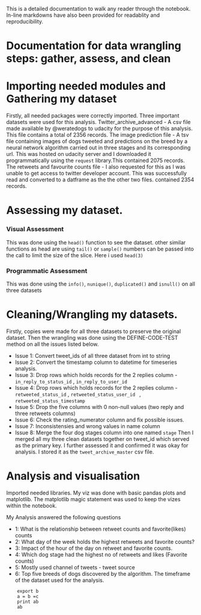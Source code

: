 This is a detailed documentation to walk any reader through the notebook.
In-line markdowns have also been provided for readablity and reproducibility.
# Documentation for data wrangling steps: gather, assess, and clean

# Importing needed modules and Gathering my dataset
Firstly, all needed packages were correctly imported.
Three important datasets were used for this analysis.
Twitter_archive_advanced -  A csv file made available by @weratedogs to udacity for the purpose of this analysis.   This file contains a total of 2356 records.
The image prediction file - A tsv file containing images of dogs tweeted and predictions on the breed by a neural network algorithm carried out in three stages and its corresponding url. This was hosted on udacity server and I downloaded it programmatically using the `request` library.This contained 2075 records.
The retweets and favourite counts file - I also requested for this as I was unable to get access to twitter developer account. This was successfully read and converted to a datframe as the the other two files. contained  2354 records.

# Assessing my dataset.

### Visual Assessment
 This was done using the `head()` function to see the dataset. other similar functions as head are using `tail()` or `sample()` numbers can be passed into the call to limit the size of the slice. Here i used `head(3)`

### Programmatic Assessment
This was done using the `info()`, `nunique()`, `duplicated()` and `isnull()` on all three datasets

# Cleaning/Wrangling my datasets.

Firstly, copies were made for all three datasets to preserve the original dataset.
Then the wrangling was done using the DEFINE-CODE-TEST method on all the issues listed below.
- Issue 1: Convert tweet_ids of all three dataset from int to string
- Issue 2: Convert the timestamp column to datetime for timeseries analysis.
- Issue 3: Drop rows which holds records for the 2 replies column - `in_reply_to_status_id` , `in_reply_to_user_id`
- Issue 4: Drop rows which holds records for the 2 replies column - `retweeted_status_id` , `retweeted_status_user_id ` , `retweeted_status_timestamp`
- Issue 5: Drop the five columns with 0 non-null values (two reply and three retweets columns)
- Issue 6: Check the rating_numerator column and fix possible issues.
- Issue 7: Inconsistensies and wrong values in name column
- Issue 8: Merge the four dog stages column into one named `stage`
Then I merged all my three clean datasets together on tweet_id which served as the primary key. I further assessed it and confirmed it was okay for analysis.
I stored it as the `tweet_archive_master` csv  file.

# Analysis and visualisation

Imported needed libraries. My viz was done with basic pandas plots and matplotlib.
The matplotlib magic statement was used to keep the vizes within the notebook.

My Analysis answered the following questions
- 1: What is the relationship between retweet counts and favorite(likes) counts
- 2: What day of the week holds the highest retweets and favorite counts?
- 3: Impact of the hour of the day on retweet and favorite counts.
- 4: Which dog stage had the highest no of retweets and likes (Favorite counts)
- 5: Mostly used channel of tweets - tweet source
- 6: Top five breeds of dogs discovered by the algorithm.
The timeframe of the dataset used for the analysis.

``` import a
    export b
    a = b =c
    print ab 
    ab
